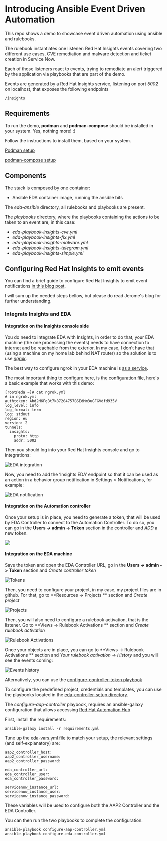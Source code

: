 
# Introducing Ansible Event Driven Automation

This repo shows a demo to showcase event driven automation using ansible and rulebooks.

The rulebook instantiates one listener: Red Hat Insights events []()
 covering two different use cases, CVE remediation and malware detection and ticket creation in Service Now.

Each of those listeners react to events, trying to remediate an alert triggered by the application via playbooks that are part of the demo.

Events are generated by a Red Hat Insights service, listening on port *5002* on localhost, that exposes the following endpoints

    /insights

## Requirements

To run the demo, **podman** and **podman-compose** should be installed in your system. Yes, nothing more! :)

Follow the instructions to install them, based on your system.

[Podman setup](https://podman.io/getting-started/installation)

[podman-compose setup](https://github.com/containers/podman-compose)

## Components

The stack is composed by one container:

- Ansible EDA container image, running the ansible bits

The *eda-ansible* directory, all rulebooks and playbooks are present.

The *playbooks* directory, where the playbooks containing the actions to be taken to an event are, in this case:
- *eda-playbook-insights-cve.yml*
- *eda-playbook-insights-fix.yml*
- *eda-playbook-insights-malware.yml*
- *eda-playbook-insights-telegram.yml*
- *eda-playbook-insights-simple.yml*

## Configuring Red Hat Insights to emit events

You can find a brief guide to configure Red Hat Insights to emit event notifications [in this blog post](https://www.ansible.com/blog/using-red-hat-insights-as-a-source-of-events-for-event-driven-ansible-automation).

I will sum up the needed steps bellow, but please do read Jerome's blog for further understanding.

### Integrate Insights and EDA

#### Integration on the Insights console side

You do need to integrate EDA with Insights, in order to do that, your EDA machine (the one processing the events) needs to have connection to internet and be reachable from the exterior. In my case, I don't have that (using a machine on my home lab behind NAT router) so the solution is to use [*ngrok*](https://ngrok.com).

The best way to configure ngrok in your EDA machine is [as a service](https://ngrok.com/docs/secure-tunnels/ngrok-agent/installing-as-a-service/). 

The most important thing to configure here, is the [configuration file](https://ngrok.com/docs/secure-tunnels/ngrok-agent/reference/config/), here's a basic example that works with this demo:

```
[root@eda ~]# cat ngrok.yml 
# in ngrok.yml
authtoken: Abd2M6FgBt7k87204757BSEdMm3uGFGVdfd935V
log_level: info
log_format: term
log: stdout
region: eu
version: 2
tunnels:
  insights:
    proto: http
    addr: 5002
```

Then you should log into your Red Hat Insights console and go to integrations:

![EDA integration](./files/Insights-EDA-Integration.png)

Now, you need to add the ‘Insights EDA’ endpoint so that it can be used as an action in a behavior group notification in Settings > Notifications, for example:

![EDA notification](./files/Insights-EDA-Notifications.png)

#### Integration on the Automation controller

Once your setup is in place, you need to generate a token, that will be used by EDA Controller to connect to the Automation Controller. To do so, you can go in the **Users -> admin -> Token** section in the controller and *ADD*  a new token.

![](./files/aap2_user_token.png)

#### Integration on the EDA machine

Save the token and open the EDA Controller URL, go in the **Users -> admin -> Token** section and *Create controller token*

![Tokens](./files/eda_user_token.png)

Then, you need to configure your project, in my case, my project files are in github. For that, go to **Resources -> Projects ** section and *Create project*

![Projects](./files/eda_project.png)

Then, you will also need to configure a rulebook activation, that is the listener. Go to **Views -> Rulebook Activations ** section and *Create rulebook activation*

![Rulebook Activations](./files/eda_rulebook_activation.png)

Once your objects are in place, you can go to **Views -> Rulebook Activations ** section and *Your rulebook activation -> History* and you will see the events coming:

![Events history](./files/eda_history_events.png)

Alternatively, you can use the [configure-controller-token playbook](./eda-controller-setup/configure-controller-token.yml)

To configure the predefined project, credentials and templates, you can use the playbooks located in the [eda-controller-setup directory](./eda-controller-setup/).

The *configure-aap-controller* playbook, requires an ansible-galaxy configuration that allows accessing [Red Hat Automation Hub](https://access.redhat.com/documentation/en-us/red_hat_ansible_automation_platform/2.4/html-single/getting_started_with_automation_hub/index)

First, install the requirements:

    ansible-galaxy install -r requirements.yml

Tune up the [eda-vars.yml file](./eda-controller-setup/eda-vars.yml) to match your setup, the relevant settings (and self-explanatory) are:

    aap2_controller_host:
    aap2_controller_username:
    aap2_controller_password:

    eda_controller_url:
    eda_controller_user:
    eda_controller_password:

    servicenow_instance_url:
    servicenow_instance_user:
    servicenow_instance_password:

These variables will be used to configure both the AAP2 Controller and the EDA Controller.

You can then run the two playbooks to complete the configuration.

    ansible-playbook configure-aap-controller.yml
    ansible-playbook configure-eda-controller.yml
